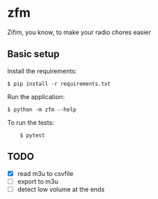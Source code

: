 # zfm

Zifim, you know, to make your radio chores easier

## Basic setup

Install the requirements:
```
$ pip install -r requirements.txt
```

Run the application:
```
$ python -m zfm --help
```

To run the tests:
```
    $ pytest
```

## TODO
- [x] read m3u to csvfile
- [ ] export to m3u
- [ ] detect low volume at the ends

